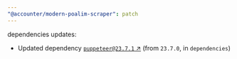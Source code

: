 ```yaml
---
"@accounter/modern-poalim-scraper": patch
---
```

dependencies updates:
  - Updated dependency [`puppeteer@23.7.1` ↗︎](https://www.npmjs.com/package/puppeteer/v/23.7.1) (from `23.7.0`, in `dependencies`)
